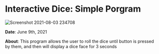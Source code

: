# Interactive Dice: Simple Porgram
![Screenshot 2021-08-03 234708](https://user-images.githubusercontent.com/71413895/128119205-a169e8d1-ddd2-4ff2-911f-08815a95f8a1.png)


**Date**: June 9th, 2021


**About**: This program allows the user to roll the dice until button is pressed by them, and then will display a dice face for 3 seconds
